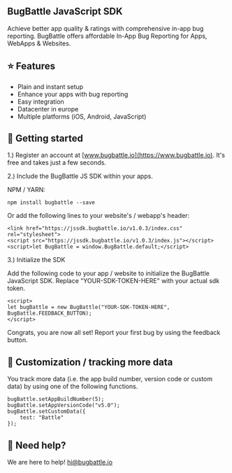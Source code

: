 ## BugBattle JavaScript SDK
Achieve better app quality & ratings with comprehensive in-app bug reporting. BugBattle offers affordable In-App Bug Reporting for Apps, WebApps & Websites.

## ⭐️ Features

- Plain and instant setup
- Enhance your apps with bug reporting
- Easy integration
- Datacenter in europe
- Multiple platforms (iOS, Android, JavaScript)

## 🚀 Getting started

1.) Register an account at [www.bugbattle.io](https://www.bugbattle.io). It's free and takes just a few seconds.

2.) Include the BugBattle JS SDK within your apps.

NPM / YARN:
```
npm install bugbattle --save
```

Or add the following lines to your website's / webapp's header:
```
<link href="https://jssdk.bugbattle.io/v1.0.3/index.css" rel="stylesheet">
<script src="https://jssdk.bugbattle.io/v1.0.3/index.js"></script>
<script>let BugBattle = window.BugBattle.default;</script>
```

3.) Initialize the SDK

Add the following code to your app / website to initialize the BugBattle JavaScript SDK. Replace "YOUR-SDK-TOKEN-HERE" with your actual sdk token.

```
<script>
let bugBattle = new BugBattle("YOUR-SDK-TOKEN-HERE", BugBattle.FEEDBACK_BUTTON);
</script>
```

Congrats, you are now all set! Report your first bug by using the feedback button.

## 🤤 Customization / tracking more data

You track more data (i.e. the app build number, version code or custom data) by using one of the following functions.

```
bugBattle.setAppBuildNumber(5);
bugBattle.setAppVersionCode("v5.0");
bugBattle.setCustomData({
    test: "Battle"
});
```


## 🤝 Need help?

We are here to help! hi@bugbattle.io